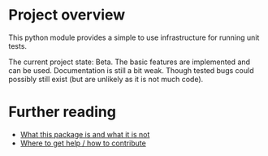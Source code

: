 Project overview
================

This python module provides a simple to use infrastructure for running unit tests.

The current project state: Beta. The basic features are implemented and can be used. Documentation is still a bit weak. Though tested bugs could possibly still exist (but are unlikely as it is not much code).

Further reading
===============

* [What this package is and what it is not](./What%20this%20package%20is%20and%20what%20it%20is%20not.md)
* [Where to get help / how to contribute](./Where%20to%20get%20help%20or%20how%20to%20contribute.md)


